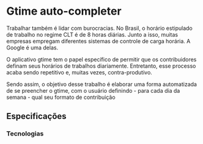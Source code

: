 # Gtime auto-completer

Trabalhar também é lidar com burocracias. No Brasil, o horário estipulado de trabalho no regime CLT é de 8 horas diárias. Junto a isso, muitas empresas empregam diferentes sistemas de controle de carga horária. A Google é uma delas.

O aplicativo gtime tem o papel específico de permitir que os contribuidores definam seus horários de trabalhos diariamente. Entretanto, esse processo acaba sendo repetitivo e, muitas vezes, contra-produtivo.

Sendo assim, o objetivo desse trabalho é elaborar uma forma automatizada de se preencher o gtime, com o usuário definindo - para cada dia da semana - qual seu formato de contribuição

## Especificações
### Tecnologias


